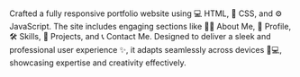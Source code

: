 Crafted a fully responsive portfolio website using 💻 HTML, 🎨 CSS, and ⚙️ JavaScript. The site includes engaging sections like 🧑‍💼 About Me, 📂 Profile, 🛠️ Skills, 💼 Projects, and 📞 Contact Me. Designed to deliver a sleek and professional user experience ✨, it adapts seamlessly across devices 📱💻, showcasing expertise and creativity effectively.
